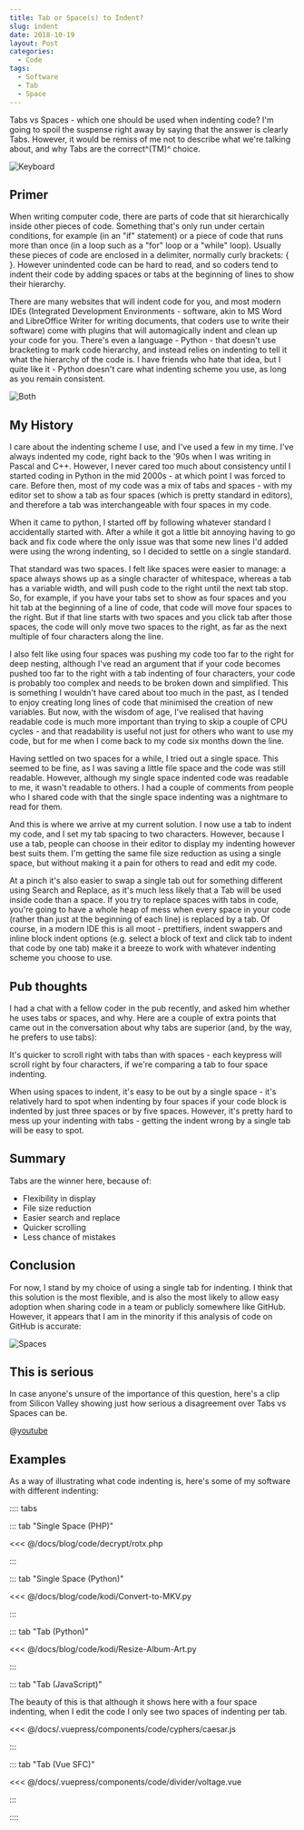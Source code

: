 ```yaml
---
title: Tab or Space(s) to Indent?
slug: indent
date: 2018-10-19
layout: Post
categories:
  - Code
tags:
  - Software
  - Tab
  - Space
---
```


Tabs vs Spaces - which one should be used when indenting code? I'm going to spoil the suspense right away by saying that the answer is clearly Tabs. However, it would be remiss of me not to describe what we're talking about, and why Tabs are the correct^(TM)^ choice.

<!-- more -->

![Keyboard](./IMG_5276.jpg)

## Primer

When writing computer code, there are parts of code that sit hierarchically inside other pieces of code. Something that's only run under certain conditions, for example (in an "if" statement) or a piece of code that runs more than once (in a loop such as a "for" loop or a "while" loop). Usually these pieces of code are enclosed in a delimiter, normally curly brackets: { }. However unindented code can be hard to read, and so coders tend to indent their code by adding spaces or tabs at the beginning of lines to show their hierarchy.

There are many websites that will indent code for you, and most modern IDEs (Integrated Development Environments - software, akin to MS Word and LibreOffice Writer for writing documents, that coders use to write their software) come with plugins that will automagically indent and clean up your code for you. There's even a language - Python - that doesn't use bracketing to mark code hierarchy, and instead relies on indenting to tell it what the hierarchy of the code is. I have friends who hate that idea, but I quite like it - Python doesn't care what indenting scheme you use, as long as you remain consistent.

![Both](./vOWAAUK.png)

## My History

I care about the indenting scheme I use, and I've used a few in my time. I've always indented my code, right back to the '90s when I was writing in Pascal and C++. However, I never cared too much about consistency until I started coding in Python in the mid 2000s - at which point I was forced to care. Before then, most of my code was a mix of tabs and spaces - with my editor set to show a tab as four spaces (which is pretty standard in editors), and therefore a tab was interchangeable with four spaces in my code.

When it came to python, I started off by following whatever standard I accidentally started with. After a while it got a little bit annoying having to go back and fix code where the only issue was that some new lines I'd added were using the wrong indenting, so I decided to settle on a single standard.

That standard was two spaces. I felt like spaces were easier to manage: a space always shows up as a single character of whitespace, whereas a tab has a variable width, and will push code to the right until the next tab stop. So, for example, if you have your tabs set to show as four spaces and you hit tab at the beginning of a line of code, that code will move four spaces to the right. But if that line starts with two spaces and you click tab after those spaces, the code will only move two spaces to the right, as far as the next multiple of four characters along the line.

I also felt like using four spaces was pushing my code too far to the right for deep nesting, although I've read an argument that if your code becomes pushed too far to the right with a tab indenting of four characters, your code is probably too complex and needs to be broken down and simplified. This is something I wouldn't have cared about too much in the past, as I tended to enjoy creating long lines of code that minimised the creation of new variables. But now, with the wisdom of age, I've realised that having readable code is much more important than trying to skip a couple of CPU cycles - and that readability is useful not just for others who want to use my code, but for me when I come back to my code six months down the line.

Having settled on two spaces for a while, I tried out a single space. This seemed to be fine, as I was saving a little file space and the code was still readable. However, although my single space indented code was readable to me, it wasn't readable to others. I had a couple of comments from people who I shared code with that the single space indenting was a nightmare to read for them.

And this is where we arrive at my current solution. I now use a tab to indent my code, and I set my tab spacing to two characters. However, because I use a tab, people can choose in their editor to display my indenting however best suits them. I'm getting the same file size reduction as using a single space, but without making it a pain for others to read and edit my code.

At a pinch it's also easier to swap a single tab out for something different using Search and Replace, as it's much less likely that a Tab will be used inside code than a space. If you try to replace spaces with tabs in code, you're going to have a whole heap of mess when every space in your code (rather than just at the beginning of each line) is replaced by a tab. Of course, in a modern IDE this is all moot - prettifiers, indent swappers and inline block indent options (e.g. select a block of text and click tab to indent that code by one tab) make it a breeze to work with whatever indenting scheme you choose to use.

## Pub thoughts

I had a chat with a fellow coder in the pub recently, and asked him whether he uses tabs or spaces, and why. Here are a couple of extra points that came out in the conversation about why tabs are superior (and, by the way, he prefers to use tabs):

It's quicker to scroll right with tabs than with spaces - each keypress will scroll right by four characters, if we're comparing a tab to four space indenting.

When using spaces to indent, it's easy to be out by a single space - it's relatively hard to spot when indenting by four spaces if your code block is indented by just three spaces or by five spaces. However, it's pretty hard to mess up your indenting with tabs - getting the indent wrong by a single tab will be easy to spot.

## Summary

Tabs are the winner here, because of:

- Flexibility in display
- File size reduction
- Easier search and replace
- Quicker scrolling
- Less chance of mistakes

## Conclusion

For now, I stand by my choice of using a single tab for indenting. I think that this solution is the most flexible, and is also the most likely to allow easy adoption when sharing code in a team or publicly somewhere like GitHub. However, it appears that I am in the minority if this analysis of code on GitHub is accurate:

![Spaces](./1_Aaqc9L1Hc62hBg_dpNgBKg.png)


## This is serious

In case anyone's unsure of the importance of this question, here's a clip from Silicon Valley showing just how serious a disagreement over Tabs vs Spaces can be.

@[youtube](https://youtu.be/SsoOG6ZeyUI)

## Examples

As a way of illustrating what code indenting is, here's some of my software with different indenting:

:::: tabs

::: tab "Single Space (PHP)"

<<< @/docs/blog/code/decrypt/rotx.php

:::

::: tab "Single Space (Python)"

<<< @/docs/blog/code/kodi/Convert-to-MKV.py

:::

::: tab "Tab (Python)"

<<< @/docs/blog/code/kodi/Resize-Album-Art.py

:::

::: tab "Tab (JavaScript)"

The beauty of this is that although it shows here with a four space indenting, when I edit the code I only see two spaces of indenting per tab.

<<< @/docs/.vuepress/components/code/cyphers/caesar.js

:::

::: tab "Tab (Vue SFC)"

<<< @/docs/.vuepress/components/code/divider/voltage.vue

:::

::::
